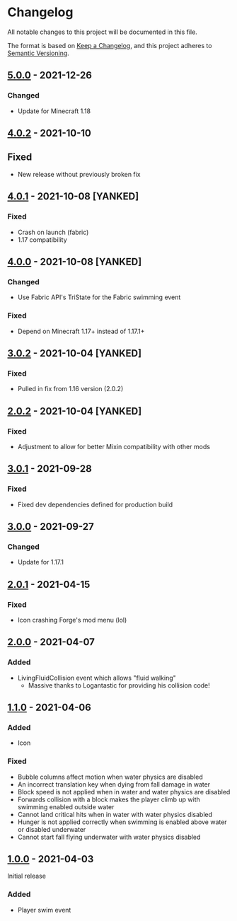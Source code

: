 # Changelog
All notable changes to this project will be documented in this file.

The format is based on [Keep a Changelog](https://keepachangelog.com/en/1.0.0/),
and this project adheres to [Semantic Versioning](https://semver.org/spec/v2.0.0.html).

## [5.0.0] - 2021-12-26
### Changed
- Update for Minecraft 1.18

## [4.0.2] - 2021-10-10
## Fixed
- New release without previously broken fix

## [4.0.1] - 2021-10-08 [YANKED]
### Fixed
- Crash on launch (fabric)
- 1.17 compatibility

## [4.0.0] - 2021-10-08 [YANKED]
### Changed
- Use Fabric API's TriState for the Fabric swimming event

### Fixed
- Depend on Minecraft 1.17+ instead of 1.17.1+

## [3.0.2] - 2021-10-04 [YANKED]
### Fixed
- Pulled in fix from 1.16 version (2.0.2)

## [2.0.2] - 2021-10-04 [YANKED]
### Fixed
- Adjustment to allow for better Mixin compatibility with other mods

## [3.0.1] - 2021-09-28
### Fixed
- Fixed dev dependencies defined for production build

## [3.0.0] - 2021-09-27
### Changed
- Update for 1.17.1

## [2.0.1] - 2021-04-15
### Fixed
- Icon crashing Forge's mod menu (lol)

## [2.0.0] - 2021-04-07
### Added
- LivingFluidCollision event which allows "fluid walking"
  - Massive thanks to Logantastic for providing his collision code!

## [1.1.0] - 2021-04-06
### Added
- Icon

### Fixed
- Bubble columns affect motion when water physics are disabled
- An incorrect translation key when dying from fall damage in water
- Block speed is not applied when in water and water physics are disabled
- Forwards collision with a block makes the player climb up with swimming enabled outside water 
- Cannot land critical hits when in water with water physics disabled
- Hunger is not applied correctly when swimming is enabled above water or disabled underwater
- Cannot start fall flying underwater with water physics disabled

## [1.0.0] - 2021-04-03
Initial release

### Added
- Player swim event

[Unreleased]: https://github.com/florensie/ExpandAbility/compare/v5.0.0..HEAD
[5.0.0]: https://github.com/florensie/ExpandAbility/compare/v4.0.2..v5.0.0
[4.0.2]: https://github.com/florensie/ExpandAbility/compare/v4.0.1..v4.0.2
[4.0.1]: https://github.com/florensie/ExpandAbility/compare/v4.0.0..v4.0.1
[4.0.0]: https://github.com/florensie/ExpandAbility/compare/v3.0.2..v4.0.0
[3.0.2]: https://github.com/florensie/ExpandAbility/compare/v3.0.1..v3.0.2
[2.0.2]: https://github.com/florensie/ExpandAbility/compare/v2.0.1..v2.0.2
[3.0.1]: https://github.com/florensie/ExpandAbility/compare/v3.0.0..v3.0.1
[3.0.0]: https://github.com/florensie/ExpandAbility/compare/v2.0.1..v3.0.0
[2.0.1]: https://github.com/florensie/ExpandAbility/compare/v2.0.0..v2.0.1
[2.0.0]: https://github.com/florensie/ExpandAbility/compare/v1.1.0..v2.0.0
[1.1.0]: https://github.com/florensie/ExpandAbility/compare/v1.0.0..v1.1.0
[1.0.0]: https://github.com/florensie/ExpandAbility/releases/tag/v1.0.0

